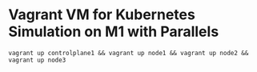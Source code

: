 # Vagrant VM for Kubernetes Simulation on M1 with Parallels
```
vagrant up controlplane1 && vagrant up node1 && vagrant up node2 && vagrant up node3
```

